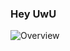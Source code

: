### Hey UwU

![Overview](https://github-readme-stats.vercel.app/api?username=XiaoheiOwO&include_all_commits=true&count_private=true&title_color=CC88BB&text_color=885566&bg_color=20,F2FBFF,E6F8FF,FFE6EB,FFF2F5)
